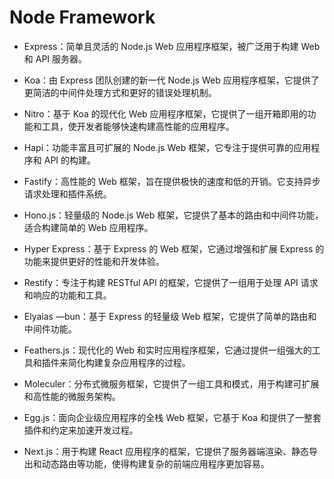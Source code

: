 
# Node Framework


- Express：简单且灵活的 Node.js Web 应用程序框架，被广泛用于构建 Web 和 API 服务器。

- Koa：由 Express 团队创建的新一代 Node.js Web 应用程序框架，它提供了更简洁的中间件处理方式和更好的错误处理机制。

- Nitro：基于 Koa 的现代化 Web 应用程序框架，它提供了一组开箱即用的功能和工具，使开发者能够快速构建高性能的应用程序。

- Hapi：功能丰富且可扩展的 Node.js Web 框架，它专注于提供可靠的应用程序和 API 的构建。

- Fastify：高性能的 Web 框架，旨在提供极快的速度和低的开销。它支持异步请求处理和插件系统。

- Hono.js：轻量级的 Node.js Web 框架，它提供了基本的路由和中间件功能，适合构建简单的 Web 应用程序。

- Hyper Express：基于 Express 的 Web 框架，它通过增强和扩展 Express 的功能来提供更好的性能和开发体验。

- Restify：专注于构建 RESTful API 的框架，它提供了一组用于处理 API 请求和响应的功能和工具。

- Elyaias —bun：基于 Express 的轻量级 Web 框架，它提供了简单的路由和中间件功能。

- Feathers.js：现代化的 Web 和实时应用程序框架，它通过提供一组强大的工具和插件来简化构建复杂应用程序的过程。

- Moleculer：分布式微服务框架，它提供了一组工具和模式，用于构建可扩展和高性能的微服务架构。

- Egg.js：面向企业级应用程序的全栈 Web 框架，它基于 Koa 和提供了一整套插件和约定来加速开发过程。

- Next.js：用于构建 React 应用程序的框架，它提供了服务器端渲染、静态导出和动态路由等功能，使得构建复杂的前端应用程序更加容易。